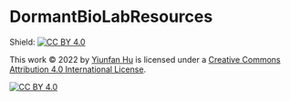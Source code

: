 # DormantBioLabResources

Shield: [![CC BY 4.0][cc-by-shield]][cc-by]

This work © 2022 by [Yiunfan Hu](https://github.com/croissantderp) is licensed under a
[Creative Commons Attribution 4.0 International License][cc-by].

[![CC BY 4.0][cc-by-image]][cc-by]

[cc-by]: http://creativecommons.org/licenses/by/4.0/
[cc-by-image]: https://i.creativecommons.org/l/by/4.0/88x31.png
[cc-by-shield]: https://img.shields.io/badge/License-CC%20BY%204.0-lightgrey.svg
